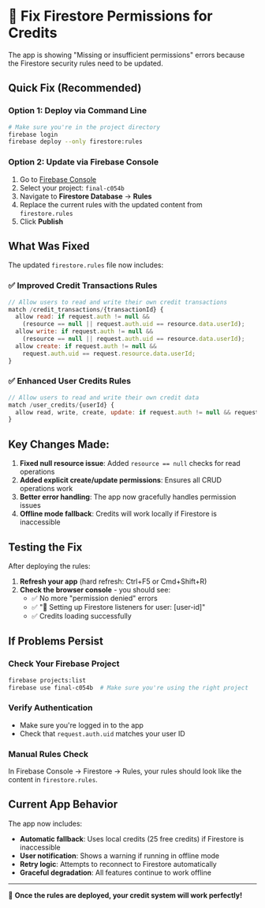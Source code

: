 # 🔧 Fix Firestore Permissions for Credits

The app is showing "Missing or insufficient permissions" errors because the Firestore security rules need to be updated.

## Quick Fix (Recommended)

### Option 1: Deploy via Command Line

```bash
# Make sure you're in the project directory
firebase login
firebase deploy --only firestore:rules
```

### Option 2: Update via Firebase Console

1. Go to [Firebase Console](https://console.firebase.google.com/)
2. Select your project: `final-c054b`
3. Navigate to **Firestore Database** → **Rules**
4. Replace the current rules with the updated content from `firestore.rules`
5. Click **Publish**

## What Was Fixed

The updated `firestore.rules` file now includes:

### ✅ Improved Credit Transactions Rules

```javascript
// Allow users to read and write their own credit transactions
match /credit_transactions/{transactionId} {
  allow read: if request.auth != null &&
    (resource == null || request.auth.uid == resource.data.userId);
  allow write: if request.auth != null &&
    (resource == null || request.auth.uid == resource.data.userId);
  allow create: if request.auth != null &&
    request.auth.uid == request.resource.data.userId;
}
```

### ✅ Enhanced User Credits Rules

```javascript
// Allow users to read and write their own credit data
match /user_credits/{userId} {
  allow read, write, create, update: if request.auth != null && request.auth.uid == userId;
}
```

## Key Changes Made:

1. **Fixed null resource issue**: Added `resource == null` checks for read operations
2. **Added explicit create/update permissions**: Ensures all CRUD operations work
3. **Better error handling**: The app now gracefully handles permission issues
4. **Offline mode fallback**: Credits will work locally if Firestore is inaccessible

## Testing the Fix

After deploying the rules:

1. **Refresh your app** (hard refresh: Ctrl+F5 or Cmd+Shift+R)
2. **Check the browser console** - you should see:
   - ✅ No more "permission denied" errors
   - ✅ "🔄 Setting up Firestore listeners for user: [user-id]"
   - ✅ Credits loading successfully

## If Problems Persist

### Check Your Firebase Project

```bash
firebase projects:list
firebase use final-c054b  # Make sure you're using the right project
```

### Verify Authentication

- Make sure you're logged in to the app
- Check that `request.auth.uid` matches your user ID

### Manual Rules Check

In Firebase Console → Firestore → Rules, your rules should look like the content in `firestore.rules`.

## Current App Behavior

The app now includes:

- **Automatic fallback**: Uses local credits (25 free credits) if Firestore is inaccessible
- **User notification**: Shows a warning if running in offline mode
- **Retry logic**: Attempts to reconnect to Firestore automatically
- **Graceful degradation**: All features continue to work offline

---

🎉 **Once the rules are deployed, your credit system will work perfectly!**
